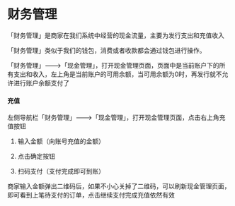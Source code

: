 # 财务管理

「财务管理」是商家在我们系统中经营的现金流量，主要为发行支出和充值收入 

「财务管理」类似于我们的钱包，消费或者收款都会通过钱包进行操作。 

「财务管理」---&gt;「现金管理」，打开现金管理页面，页面中是当前账户下的所有支出和收入，左上角是当前账户的可用余额，当可用余额为0时，再发行就不允许进行账户余额支付了

#### 充值

左侧导航栏「财务管理」---&gt;「现金管理」，打开现金管理页面，点击右上角充值按钮 

1. 输入金额（向账号充值的金额）

 2. 点击确定按钮 

3. 扫码支付（支付完成即可到账）

商家输入金额弹出二维码后，如果不小心关掉了二维码，可以刷新现金管理页面，即可看到上笔待支付的订单，点击继续支付完成充值依然有效

